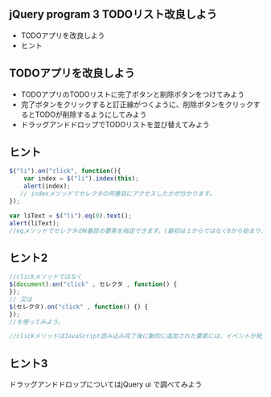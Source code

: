 ## jQuery program 3 TODOリスト改良しよう

- TODOアプリを改良しよう
- ヒント


## TODOアプリを改良しよう
- TODOアプリのTODOリストに完了ボタンと削除ボタンをつけてみよう
- 完了ボタンをクリックすると訂正線がつくように、削除ボタンをクリックするとTODOが削除するようにしてみよう
- ドラッグアンドドロップでTODOリストを並び替えてみよう

## ヒント
```js
$("li").on("click", function(){
    var index = $("li").index(this);
    alert(index);
   // indexメソッドでセレクタの何番目にアクセスしたかが分かります。
});

var liText = $("li").eq(0).text();
alert(liText);
//eqメソッドでセレクタのN番目の要素を指定できます。(最初は１からではなく0から始まります)
```

## ヒント2
```js
//clickメソッドではなく
$(document).on("click" , セレクタ , function() { 
});
// 又は
$(セレクタ).on("click" , function() {) {
});
//を使ってみよう。

//clickメソッドはJavaScript読み込み完了後に動的に追加された要素には、イベントが発火しないためです。
```

## ヒント3
ドラッグアンドドロップについてはjQuery ui で調べてみよう
